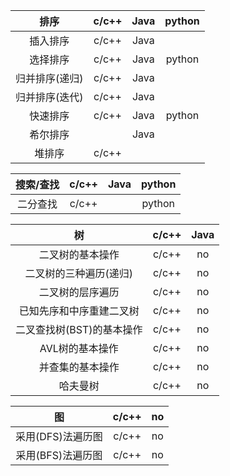 
|   **排序** | c/c++ |  Java |python |
|  :--------:| :---: | :--:| :--:|
|  插入排序 |  c/c++  | Java |  |
| 选择排序  |  c/c++  | Java | python |
| 归并排序(递归)  |  c/c++  | Java |  |
| 归并排序(迭代)  |  c/c++  | Java |  |
| 快速排序 |  c/c++  | Java | python  |
| 希尔排序 |    | Java |   |
| 堆排序 |  c/c++  |  |   |



| 搜索/查找 |  c/c++ | Java | python |
| :---: | :----:| :---: | :--:|
|  二分查找 |  c/c++ |  | python |


| 树 |  c/c++ |Java |
| :---: | :--------:| :------: |
| 二叉树的基本操作 | c/c++ |  no  |
| 二叉树的三种遍历(递归) | c/c++ |  no  |
| 二叉树的层序遍历 | c/c++ |  no  |
| 已知先序和中序重建二叉树 | c/c++ |  no  |
| 二叉查找树(BST)的基本操作 | c/c++ |  no  |
|AVL树的基本操作 | c/c++ | no|
|并查集的基本操作 | c/c++ | no|
|哈夫曼树 | c/c++ | no|


|  图  | c/c++ | no|
| :---: | :--------:| :------: |
|采用(DFS)法遍历图 | c/c++ | no|
|采用(BFS)法遍历图 | c/c++ | no|
